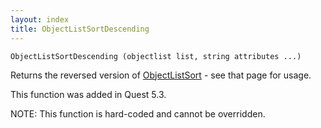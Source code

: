 ```yaml
---
layout: index
title: ObjectListSortDescending
---
```


    ObjectListSortDescending (objectlist list, string attributes ...)

Returns the reversed version of [ObjectListSort](objectlistsort.html) - see that page for usage.

This function was added in Quest 5.3.

NOTE: This function is hard-coded and cannot be overridden.
